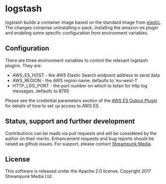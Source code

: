 # logstash

logstash builds a container image based on the standard image from [elastic](https://www.elastic.co/guide/en/logstash/current/docker.html). The changes comprise uninstalling x-pack, installing the amazon-es plugin and enabling some specific configuration from environment variables.

## Configuration

There are three environment variables to control the relevant logstash plugins. They are: 
* AWS_ES_HOST - the AWS Elastic Search endpoint address to send data
* AWS_REGION - the AWS region name, defaults to 'eu-west-1'
* HTTP_LOG_PORT - the port number on which to listen for http log messages, defaults to 8765

Please see the credential parameters section of the [AWS ES Output Plugin](https://github.com/awslabs/logstash-output-amazon_es) for details of how to set up access to AWS ES.

## Status, support and further development

Contributions can be made via pull requests and will be considered by the author on their merits. Enhancement requests and bug reports should be raised as github issues. For support, please contact [Streampunk Media](http://www.streampunk.media/).

## License

This software is released under the Apache 2.0 license. Copyright 2017 Streampunk Media Ltd.

